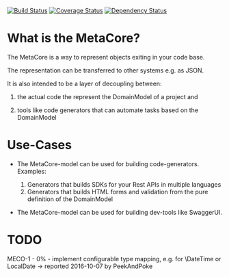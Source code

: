 [![Build Status](https://travis-ci.org/PeekAndPoke/metacore.svg?branch=master)](https://www.travis-ci.org/PeekAndPoke/metacore)
[![Coverage Status](https://coveralls.io/repos/github/PeekAndPoke/metacore/badge.svg?branch=master)](https://coveralls.io/github/PeekAndPoke/metacore?branch=master)
[![Dependency Status](https://gemnasium.com/badges/github.com/PeekAndPoke/metacore.svg)](https://gemnasium.com/github.com/PeekAndPoke/metacore)


# What is the MetaCore?

The MetaCore is a way to represent objects exiting in your code base.

The representation can be transferred to other systems e.g. as JSON.
                                                        
It is also intended to be a layer of decoupling between:

1. the actual code the represent the DomainModel of a project and

2. tools like code generators that can automate tasks based on the DomainModel

 
# Use-Cases

- The MetaCore-model can be used for building code-generators. Examples:

  1. Generators that builds SDKs for your Rest APIs in multiple languages
  2. Generators that builds HTML forms and validation from the pure
 definition of the DomainModel 

- The MetaCore-model can be used for building dev-tools like SwaggerUI.


# TODO

MECO-1 - 0% - implement configurable type mapping, e.g. for \DateTime or LocalDate
  -> reported 2016-10-07 by PeekAndPoke 

